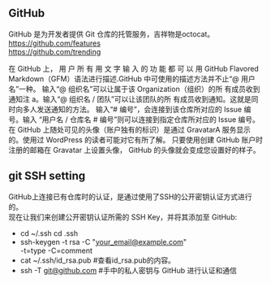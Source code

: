 ## GitHub
GitHub 是为开发者提供 Git 仓库的托管服务，吉祥物是octocat。
https://github.com/features<br>
https://github.com/trending<br>

在 GitHub 上， 用 户 所 有 用 文 字 输 入 的 功 能 都 可 以 用 GitHub
Flavored Markdown（GFM）语法进行描述.GitHub 中可使用的描述方法并不止“@ 用户名”一种。
输入“@ 组织名”可以让属于该 Organization（组织）的所
有成员收到通知注 a。输入“@ 组织名 / 团队”可以让该团队的所
有成员收到通知。这就是同时向多人发送通知的方法。
输入“# 编号”，会连接到该仓库所对应的 Issue 编号。输入
“用户名 / 仓库名 # 编号”则可以连接到指定仓库所对应的 Issue
编号。
在 GitHub 上随处可见的头像（账户独有的标识）是通过 GravatarA
服务显示的。使用过 WordPress 的读者可能对它有所了解。
只要使用创建 GitHub 账户时注册的邮箱在 Gravatar 上设置头像，
GitHub 的头像就会变成您设置好的样子。
## git SSH setting
GitHub上连接已有仓库时的认证，是通过使用了SSH的公开密钥认证方式进行的。<br>
现在让我们来创建公开密钥认证所需的 SSH Key，并将其添加至 GitHub:
* cd ~/.ssh cd .ssh
* ssh-keygen -t rsa -C "your_email@example.com" <br>
  -t=type -C=comment
* cat ~/.ssh/id_rsa.pub  #查看id_rsa.pub的内容。
* ssh -T git@github.com  #手中的私人密钥与 GitHub 进行认证和通信
